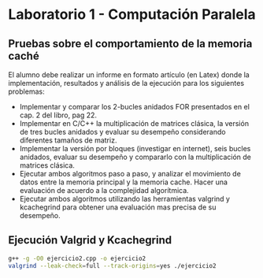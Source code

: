 # Laboratorio 1 - Computación Paralela

## Pruebas sobre el comportamiento de la memoria caché
El alumno debe realizar un informe en formato artículo (en Latex) donde la implementación, resultados y análisis de la ejecución para los siguientes problemas:
- Implementar y comparar los 2-bucles anidados FOR presentados en el cap. 2 del libro, pag 22.
- Implementar en C/C++ la multiplicación de matrices clásica, la versión de tres bucles anidados y evaluar su desempeño considerando diferentes tamaños de matriz.
- Implementar la versión por bloques (investigar en internet), seis bucles anidados, evaluar su desempeño y compararlo con la multiplicación de matrices clásica.
- Ejecutar ambos algoritmos paso a paso, y analizar el movimiento de datos entre la memoria principal y la memoria cache. Hacer una evaluación de acuerdo a la complejidad algorítmica.
- Ejecutar ambos algoritmos utilizando las herramientas valgrind y kcachegrind para obtener una evaluación mas precisa de su desempeño.

## Ejecución Valgrid y Kcachegrind

```bash
g++ -g -O0 ejercicio2.cpp -o ejercicio2
valgrind --leak-check=full --track-origins=yes ./ejercicio2
```